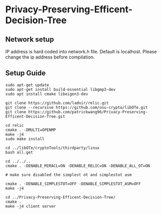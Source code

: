 # Privacy-Preserving-Efficent-Decision-Tree

## Network setup

IP address is hard coded into network.h file. Default is localhost. Please change the ip address before compilation. 

## Setup Guide

```
sudo apt-get update
sudo apt-get install build-essential libgmp3-dev
sudo apt install cmake libeigen3-dev

git clone https://github.com/ladnir/relic.git
git clone --recursive https://github.com/osu-crypto/libOTe.git
git clone https://github.com/patrickwang96/Privacy-Preserving-Efficent-Decision-Tree.git

cd relic
cmake . -DMULTI=OPENMP
make -j4
sudo make install

cd ../libOTe/cryptoTools/thirdparty/linux
bash all.get

cd ../../..
cmake . -DENABLE_MIRACL=ON -DENABLE_RELIC=ON -DENABLE_ALL_OT=ON

# make sure disabled the simplest ot and simplestot asm

cmake . -DENABLE_SIMPLESTOT=OFF -DENABLE_SIMPLESTOT_ASM=OFF
make -j4

cd ../Privacy-Preserving-Efficent-Decision-Tree/
cmake .
make -j4 client server
```
